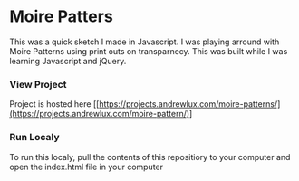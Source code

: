 # Moire Patters
This was a quick sketch I made in Javascript. I was playing arround with Moire Patterns using print outs on transparnecy. This was built while I was learning Javascript and jQuery.

### View Project
Project is hosted here [[https://projects.andrewlux.com/moire-patterns/](https://projects.andrewlux.com/moire-pattern/)]

### Run Localy
To run this localy, pull the contents of this repositiory to your computer and open the index.html file in your computer
